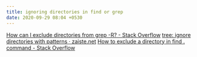 ```yaml
---
title: ignoring directories in find or grep
date: 2020-09-29 08:04 +0530
---
```

[How can I exclude directories from grep -R? - Stack Overflow](https://stackoverflow.com/questions/6565471/how-can-i-exclude-directories-from-grep-r)
[tree: ignore directories with patterns · zaiste.net](https://zaiste.net/posts/tree-ignore-directories-patterns/)
[How to exclude a directory in find . command - Stack Overflow](https://stackoverflow.com/questions/4210042/how-to-exclude-a-directory-in-find-command)


